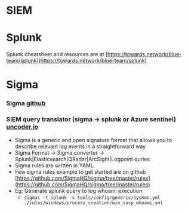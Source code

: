 # SIEM

# Splunk
Splunk cheatsheet and resources are at [https://towards.network/blue-team/splunk](https://towards.network/blue-team/splunk)

# Sigma
### Sigma [github](https://github.com/SigmaHQ/sigma)
### SIEM query translator (sigma -> splunk or Azure sentinel) [uncoder.io](https://uncoder.io)
- Sigma is a generic and open signature format that allows you to describe relevant log events in a straightforward way
- Sigma Format -> Sigma converter -> Splunk|Elasticsearch|QRadar|ArcSight|Logpoint quries
- Sigma rules are written in YAML 
- Few sigma rules example to get started are on github [https://github.com/SigmaHQ/sigma/tree/master/rules](https://github.com/SigmaHQ/sigma/tree/master/rules)
- Eg: Generate splunk query to log whoami execution 
  - `sigmac -t splunk -c tools/config/generic/sysmon.yml ./rules/windows/process_creation/win_susp_whoami.yml`
